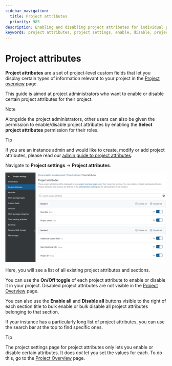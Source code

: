 ```yaml
---
sidebar_navigation:
  title: Project attributes
  priority: 985
description: Enabling and disabling project attributes for individual projects in OpenProject
keywords: project attributes, project settings, enable, disable, project admin
---
```


# Project attributes

**Project attributes** are a set of project-level custom fields that let you display certain types of information relevant to your project in the [Project overview](../../../project-overview) page.

This guide is aimed at project administrators who want to enable or disable certain project attributes for their project.

> [!NOTE]
>
> Alongside the project administrators, other users can also be given the permission to enable/disable project attributes by enabling the **Select project attributes** permission for their roles.

>[!TIP]
>
>If you are an instance admin and would like to create, modify or add project attributes, please read our [admin guide to project attributes](../../../../system-admin-guide/projects/project-attributes).

Navigate to **Project settings** → **Project attributes**.

![Project attribute list in Project settings](open_project_user_guide_project_settings_project_attributes_list.png)

Here, you will see a list of all existing project attributes and sections.

You can use the **On/Off toggle** of each project attribute to enable or disable it in your project. Disabled project attributes are not visible in the [Project Overview](../../../project-overview) page.

You can also use the **Enable all** and **Disable all** buttons visible to the right of each section title to bulk enable or bulk disable all project attributes belonging to that section.

If your instance has a particularly long list of project attributes, you can use the search bar at the top to find specific ones.

>[!TIP]
>
>The project settings page for project attributes only lets you enable or disable certain attributes. It does *not* let you set the values for each. To do this, go to the [Project Overview](../../../project-overview) page.
